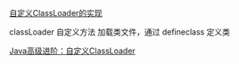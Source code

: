 [自定义ClassLoader的实现](https://cloud.tencent.com/developer/article/1549801#:~:text=%E8%87%AA%E5%AE%9A%E4%B9%89%E7%9A%84,ClassLoader%20%E6%8C%87%E5%BC%80%E5%8F%91%E8%80%85%E6%A0%B9%E6%8D%AE%E5%85%B7%E4%BD%93%E9%9C%80%E6%B1%82%E7%BC%96%E5%86%99%E7%9A%84%E7%B1%BB%E5%8A%A0%E8%BD%BD%E5%99%A8%EF%BC%8C%E5%8F%AF%E4%BB%A5%E5%AE%9E%E7%8E%B0%E5%AE%9A%E5%88%B6%E5%8C%96%E5%8A%A0%E8%BD%BD%E3%80%82)

classLoader 自定义方法 加载类文件，通过 defineclass 定义类

[Java高级进阶：自定义ClassLoader](https://blog.csdn.net/moakun/article/details/80144892)